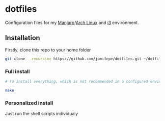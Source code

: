 # dotfiles
Configuration files for my [Manjaro](https://manjaro.org/)/[Arch Linux](https://www.archlinux.org/) and [i3](https://i3wm.org/) environment.

## Installation
Firstly, clone this repo to your home folder
```bash
git clone --recursive https://github.com/jomifepe/dotfiles.git ~/dotfiles
```
### Full install
```bash
# To install everything, which is not recommended in a configured environment, only on a fresh install

make
```
### Personalized install
Just run the shell scripts individualy